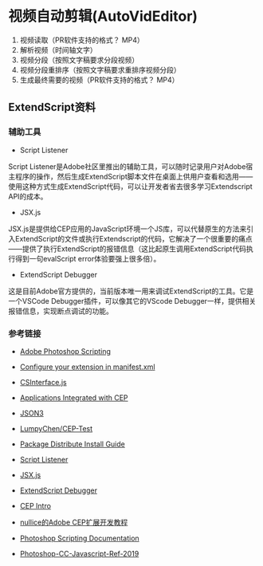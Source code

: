 # 视频自动剪辑(AutoVidEditor)

1. 视频读取（PR软件支持的格式？ MP4）
2. 解析视频（时间轴文字）
3. 视频分段（按照文字稿要求分段视频）
4. 视频分段重排序（按照文字稿要求重排序视频分段）
5. 生成最终需要的视频（PR软件支持的格式？ MP4）

## ExtendScript资料

### 辅助工具
- Script Listener

Script Listener是Adobe社区里推出的辅助工具，可以随时记录用户对Adobe宿主程序的操作，然后生成ExtendScript脚本文件在桌面上供用户查看和选用——使用这种方式生成ExtendScript代码，可以让开发者省去很多学习Extendscript API的成本。

- JSX.js

JSX.js是提供给CEP应用的JavaScript环境一个JS库，可以代替原生的方法来引入ExtendScript的文件或执行Extendscript的代码，它解决了一个很重要的痛点——提供了执行ExtendScript的报错信息（这比起原生调用ExtendScript代码执行得到一句evalScript error体验要强上很多倍）。

- ExtendScript Debugger

这是目前Adobe官方提供的，当前版本唯一用来调试ExtendScript的工具。它是一个VSCode Debugger插件，可以像其它的VScode Debugger一样，提供相关报错信息，实现断点调试的功能。

### 参考链接

- [Adobe Photoshop Scripting](https://www.adobe.com/devnet/photoshop/scripting.html)

- [Configure your extension in manifest.xml](https://github.com/Adobe-CEP/Getting-Started-guides#2-configure-your-extension-in-manifestxml)

- [CSInterface.js](https://github.com/Adobe-CEP/CEP-Resources/blob/master/CEP_10.x/CSInterface.js)

- [Applications Integrated with CEP](https://github.com/Adobe-CEP/CEP-Resources/blob/master/CEP_9.x/Documentation/CEP%209.0%20HTML%20Extension%20Cookbook.md#applications-integrated-with-cep)

- [JSON3](https://github.com/bestiejs/json3)

- [LumpyChen/CEP-Test](https://github.com/LumpyChen/CEP-Test)

- [Package Distribute Install Guide](https://github.com/Adobe-CEP/Getting-Started-guides/tree/master/Package%20Distribute%20Install#package-distribute-install-guide)

- [Script Listener](https://helpx.adobe.com/photoshop/kb/downloadable-plugins-and-content.html#ScriptingListenerplugin)

- [JSX.js](https://creative-scripts.com/jsx-js/)

- [ExtendScript Debugger](https://marketplace.visualstudio.com/items?itemName=Adobe.extendscript-debug)

- [CEP Intro](https://github.com/Adobe-CEP/CEP-Resources)

- [nullice的Adobe CEP扩展开发教程](http://nullice.com/archives/category/note/%E8%BD%AF%E4%BB%B6%E6%95%99%E7%A8%8B/adobe-cep)

- [Photoshop Scripting Documentation](https://www.notion.so/a908db4f72a74854b36c10e72a69b751)

- [Photoshop-CC-Javascript-Ref-2019](https://wwwimages2.adobe.com/content/dam/acom/en/devnet/photoshop/pdfs/photoshop-cc-javascript-ref-2019.pdf)


